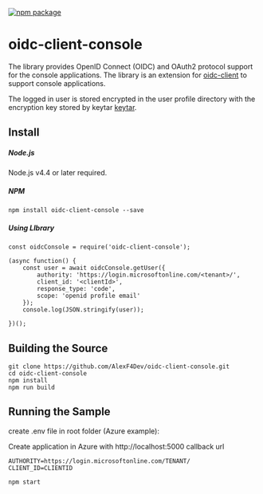[![npm package](https://badge.fury.io/js/oidc-client-console.svg)](https://www.npmjs.com/package/oidc-client-console)

# oidc-client-console

The library provides OpenID Connect (OIDC) and OAuth2 protocol support for the console applications. 
The library is an extension for [oidc-client](https://www.npmjs.com/package/oidc-client) to support console applications.

The logged in user is stored encrypted in the user profile directory with the encryption key stored by keytar [keytar](https://www.npmjs.com/package/keytar).


## Install

##### Node.js

Node.js v4.4 or later required.

##### NPM

`npm install oidc-client-console --save`

##### Using LIbrary
```
const oidcConsole = require('oidc-client-console');

(async function() {
    const user = await oidcConsole.getUser({
        authority: 'https://login.microsoftonline.com/<tenant>/',
        client_id: '<clientId>',
        response_type: 'code',
        scope: 'openid profile email'
    });
    console.log(JSON.stringify(user));

})();
```

## Building the Source

```
git clone https://github.com/AlexF4Dev/oidc-client-console.git
cd oidc-client-console
npm install
npm run build
```

## Running the Sample

create .env file in root folder (Azure example): 

Create application in Azure with http://localhost:5000 callback url
```
AUTHORITY=https://login.microsoftonline.com/TENANT/
CLIENT_ID=CLIENTID
```

`npm start`

